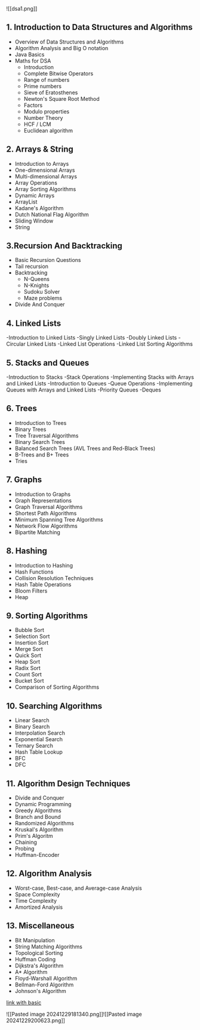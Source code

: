 
![[dsa1.png]]

## 1. Introduction to Data Structures and Algorithms
 - Overview of Data Structures and Algorithms
 - Algorithm Analysis and Big O notation
 - Java Basics
 - Maths for DSA
   - Introduction
   - Complete Bitwise Operators  
   - Range of numbers
   - Prime numbers
   - Sieve of Eratosthenes
   - Newton's Square Root Method
   - Factors
   - Modulo properties
   - Number Theory
   - HCF / LCM
   - Euclidean algorithm

## 2. Arrays & String
 - Introduction to Arrays
 - One-dimensional Arrays
 - Multi-dimensional Arrays
 - Array Operations
 - Array Sorting Algorithms
 - Dynamic Arrays
 - ArrayList
 - Kadane's Algorithm
 - Dutch National Flag Algorithm
 - Sliding Window
 - String 

## 3.Recursion And Backtracking
 - Basic Recursion Questions
 - Tail recursion
 - Backtracking
   - N-Queens
   - N-Knights
   - Sudoku Solver
   - Maze problems
 - Divide And Conquer

## 4. Linked Lists
 -Introduction to Linked Lists
 -Singly Linked Lists
 -Doubly Linked Lists
 -Circular Linked Lists
 -Linked List Operations
 -Linked List Sorting Algorithms

## 5. Stacks and Queues
 -Introduction to Stacks
 -Stack Operations
 -Implementing Stacks with Arrays and Linked Lists
 -Introduction to Queues
 -Queue Operations
 -Implementing Queues with Arrays and Linked Lists
 -Priority Queues
 -Deques

## 6. Trees
 - Introduction to Trees
 - Binary Trees
 - Tree Traversal Algorithms
 - Binary Search Trees
 - Balanced Search Trees (AVL Trees and Red-Black Trees)
 - B\-Trees and B+ Trees
 - Tries

## 7. Graphs
 - Introduction to Graphs
 - Graph Representations
 - Graph Traversal Algorithms
 - Shortest Path Algorithms
 - Minimum Spanning Tree Algorithms
 - Network Flow Algorithms
 - Bipartite Matching

## 8. Hashing
 - Introduction to Hashing
 - Hash Functions
 - Collision Resolution Techniques
 - Hash Table Operations
 - Bloom Filters
 - Heap

## 9. Sorting Algorithms
 - Bubble Sort
 - Selection Sort
 - Insertion Sort
 - Merge Sort
 - Quick Sort
 - Heap Sort
 - Radix Sort
 - Count Sort
 - Bucket Sort 
 - Comparison of Sorting Algorithms

## 10. Searching Algorithms
 - Linear Search
 - Binary Search
 - Interpolation Search
 - Exponential Search
 - Ternary Search
 - Hash Table Lookup
 - BFC
 - DFC

## 11. Algorithm Design Techniques
 - Divide and Conquer
 - Dynamic Programming
 - Greedy Algorithms
 - Branch and Bound
 - Randomized Algorithms
 - Kruskal's Algorithm
 - Prim's Algoritm
 - Chaining
 - Probing
 - Huffman-Encoder

## 12. Algorithm Analysis
 - Worst-case, Best-case, and Average-case Analysis
 - Space Complexity
 - Time Complexity
 - Amortized Analysis

## 13. Miscellaneous
 - Bit Manipulation
 - String Matching Algorithms
 - Topological Sorting
 - Huffman Coding
 - Dijkstra's Algorithm
 - A* Algorithm
 - Floyd-Warshall Algorithm
 - Bellman-Ford Algorithm
 - Johnson's Algorithm

[link with basic](BASIC)

![[Pasted image 20241229181340.png]]![[Pasted image 20241229200623.png]]